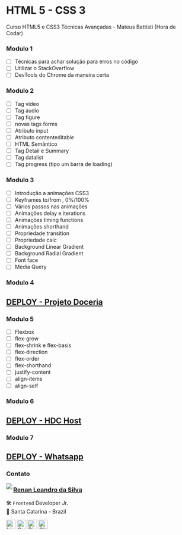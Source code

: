 # HTML 5 - CSS 3

Curso HTML5 e CSS3 Técnicas Avançadas - Mateus Battisti (Hora de Codar)

### Modulo 1

- [ ] Técnicas para achar solução para erros no código
- [ ] Utilizar o StackOverflow
- [ ] DevTools do Chrome da maneira certa

### Modulo 2

- [ ] Tag vídeo
- [ ] Tag audio
- [ ] Tag figure
- [ ] novas tags forms
- [ ] Atributo input
- [ ] Atributo contenteditable
- [ ] HTML Semântico
- [ ] Tag Detail e Summary
- [ ] Tag datalist
- [ ] Tag progress (tipo um barra de loading)

### Modulo 3

- [ ] Introdução a animações CSS3
- [ ] Keyframes to/from , 0%/100%
- [ ] Vários passos nas animações
- [ ] Animações delay e iterations
- [ ] Animações timing functions
- [ ] Animações shorthand
- [ ] Propriedade transition
- [ ] Propriedade calc
- [ ] Background Linear Gradient
- [ ] Background Radial Gradient
- [ ] Font face
- [ ] Media Query

### Modulo 4

## <a href="https://renyzeraa.github.io/html-css-avan/modulo04/04-doceria-projeto"> DEPLOY - Projeto Doceria </a>

### Modulo 5

- [ ] Flexbox
- [ ] flex-grow
- [ ] flex-shrink e flex-basis
- [ ] flex-direction
- [ ] flex-order
- [ ] flex-shorthand
- [ ] justify-content
- [ ] align-items
- [ ] align-self

### Modulo 6

## <a href="https://renyzeraa.github.io/html-css-avan/modulo06/06-projeto-host"> DEPLOY - HDC Host </a>

### Modulo 7

## <a href="https://renyzeraa.github.io/html-css-avan/modulo07/07-whatsapp"> DEPLOY - Whatsapp </a>

### Contato

<img align="left" src="https://www.github.com/renyzeraa.png?size=150">

### [**Renan Leandro da Silva**](https://github.com/renyzeraa)

🛠 `Frontend` Developer Jr. <br>
📍 Santa Catarina - Brazil

<a href="https://www.linkedin.com/in/renyzeraa" target="_blank"><img src="https://img.shields.io/badge/LinkedIn-0077B5?style=flat&logo=linkedin&logoColor=white" alt="LinkedIn Badge" height="25"></a>&nbsp;<a href="mailto:renansilvaytb@gmail.com" target="_blank"><img src="https://img.shields.io/badge/Gmail-D14836?style=flat&logo=gmail&logoColor=white" alt="Gmail Badge" height="25"></a>&nbsp;<a href="#"><img src="https://img.shields.io/badge/Discord-%237289DA.svg?logo=discord&logoColor=white" title="renan_s#7826" alt="Discord Badge" height="25"></a>&nbsp;<a href="https://www.github.com/renyzeraa" target="_blank"><img src="https://img.shields.io/badge/GitHub-100000?style=flat&logo=github&logoColor=white" alt="GitHub Badge" height="25"></a>&nbsp;

<br clear="left"/>
